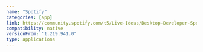 ```yaml
---
name: "Spotify"
categories: [app]
link: https://community.spotify.com/t5/Live-Ideas/Desktop-Developer-Spotify-for-Windows-on-Arm-Win32-Desktop-app/idi-p/4992167/page/4
compatibility: native
versionFrom: "1.219.941.0"
type: applications
---
```


